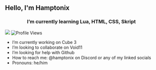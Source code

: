 ## Hello, I'm Hamptonix

<h3 align="center" class="heading-element" dir="auto">I’m currently learning Lua, HTML, CSS, Skript</h3>

![](https://komarev.com/ghpvc/?username=hamptonix&color=brightgreen)
<img src="https://komarev.com/ghpvc/?username=hamptonix&color=brightgreen" alt="Profile Views" data-canonical-src="https://komarev.com/ghpvc/?username=hamptonix&color=brightgreen" style="max-width: 100%;">

- I’m currently working on Cube 3
- I’m looking to collaborate on Void11
- I’m looking for help with Github
- How to reach me: @hamptonix on Discord or any of my linked socials
- Pronouns: he/him

<!--
**Hamptonix/Hamptonix** is a ✨ _special_ ✨ repository because its `README.md` (this file) appears on your GitHub profile.

Here are some ideas to get you started:

- 🔭 I’m currently working on ...
- 🌱 I’m currently learning ...
- 👯 I’m looking to collaborate on ...
- 🤔 I’m looking for help with ...
- 💬 Ask me about ...
- 📫 How to reach me: ...
- 😄 Pronouns: ...
- ⚡ Fun fact: ...
-->
